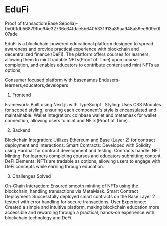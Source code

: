 # EduFi
Proof of transaction(Base Sepolia)-  0x0b1db56879fbe94e32736c64fdae5b6405331913a89aa948a59ee609c0f07ade

EduFi is a blockchain-powered educational platform designed to spread awareness and provide practical experience with blockchain and decentralized finance (DeFi). The platform offers courses for learners, allowing them to mint tradable NFTs(Proof of Time) upon course completion, and enables educators to contribute content and mint NFTs as options, 

Consumer focused platform with basenames
Endusers-learners,educators,developers
 
1. Frontend

Framework: Built using Next.js with TypeScript .
Styling: Uses CSS Modules for scoped styling, ensuring each component's style is encapsulated and maintainable.
Wallet Integration: coinbase wallet and metamask for wallet connection, allowing users to mint and NFTs(Proof of Time) .

2. Backend

Blockchain Integration: Utilizes Ethereum and Base (Layer 2) for contract deployment and interactions.
Smart Contracts: Developed with Solidity using Hardhat for contract development and testing. Contracts handle:
NFT Minting: For learners completing courses and educators submitting content.
DeFi Elements: NFTs are tradable as options, allowing users to engage with DeFi concepts while earning through education.

3. Challenges Solved

On-Chain Interaction: Ensured smooth minting of NFTs using the blockchain, handling transactions via MetaMask.
Smart Contract Deployment: Successfully deployed smart contracts on the Base Layer 2 testnet with error handling for secure transactions.
User Experience: Created a simple and intuitive platform, making blockchain education more accessible and rewarding through a practical, hands-on experience with blockchain technology and DeFi.
